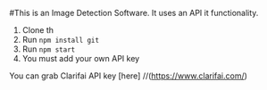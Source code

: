 #This is an Image Detection Software.
It uses an API it functionality.
1. Clone th
2. Run `npm install git `
3. Run `npm start`
4. You must add your own API key 

You can grab Clarifai API key [here] 
//(https://www.clarifai.com/)
